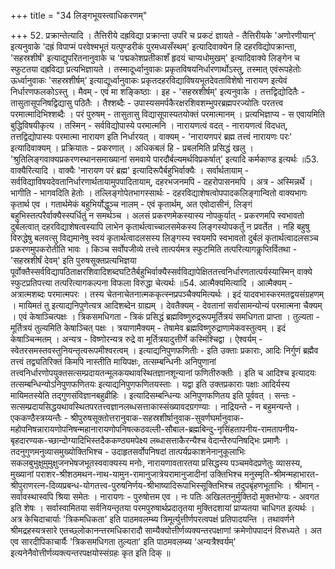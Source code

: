 +++
title = "34 लिङ्गभूयस्त्वाधिकरणम्"

+++
52. प्रक्रान्तेत्यादि । तैत्तिरीये दह्रविद्या प्रक्रान्ता उपरि च प्रकटं ज्ञायते - तैत्तिरीयके 'अणोरणीयान्' इत्यनुवाके 'दह्रं विपाप्मं परवेश्मभूतं यत्पुण्डरीकं पुरमध्यसँस्थम्' इत्यादिवाक्येन हि दहरविद्योपक्रान्ता, 'सहस्रशीर्षं' इत्याद्युपरितनानुवाके च 'पद्मकोशप्रतीकाशँ हृदयं चाप्यधोमुखम्' इत्यादिवाक्ये लिङ्गेन च स्फुटतया दह्रविद्या प्रत्यभिज्ञायते । तस्मादूर्ध्वानुवाकः प्रकृतविषयनिर्धारणार्थोऽस्तु, तस्मात् एवंरूपहेतोः ऊर्ध्वानुवाकः 'सहस्रशीर्षम्' इत्याद्यूर्ध्वानुवाकः प्रकृतदहरविद्याविषयभूतदेवताविशेषो नारायण इत्येवं निर्धारणफलकोऽस्तु । मैवम् - एवं मा शङ्किष्ठाः । इह - 'सहस्रशीर्षम्' इत्यनुवाके । तत्तद्विद्योदितैः - तासुतासूपनिषद्विद्यासु पठितैः । तैश्शब्दैः - उपास्यसमर्पकैरक्षरशिवशम्भुपरब्रह्मपरज्योतिः परतत्त्व परमात्मादिभिश्शब्दैः । परं पुरुषम् - तासुतासु विद्यासूपास्यतयोक्तं परमात्मानम् । प्रत्यभिज्ञाप्य - स एवायमिति बुद्धिविषयीकृत्य । तस्मिन् - सर्वविद्योपास्ये परमात्मनि । नारायणत्वं वदत् - नारायणत्वं विदधत्, तत्तद्विद्योपास्यः परमात्मा नारायण इति निर्धारयत् । वाक्यम् - 'नारायणपरं ब्रह्म तत्त्वं नारायणः परः' इत्यादिवाक्यम् । प्रक्रियातः - प्रकरणात् । अधिकबलं हि - प्रबलमिति प्रसिद्धं खलु । 'श्रुतिलिङ्गवाक्यप्रकरणस्थानसमाख्यानां समवाये पारदौर्बल्यमर्थविप्रकर्षात्' इत्यादि कर्मकाण्ड इत्यर्थः ॥53. वाक्यैरित्यादि । वाक्यैः 'नारायण परं ब्रह्म' इत्यादिरूपैर्बहुभिर्वाक्यैः । सर्वार्थतायाम् - सर्वविद्याविषयदेवतानिर्धारणार्थतायामुपपादितायाम्, दहरभजनमपि - दहरोपासनमपि । अत्र - अस्मिन्नर्थे । भागीति - भागवदिति हेतोः । तल्लिङ्गोपेतभागस्सार्थः - दहरविद्याशेषत्वोपपादकलिङ्गान्वितो वाक्यभागः कृतार्थ एव । गतार्थमेकं बहुभिर्योद्धुञ्च नालम् - एवं कृतार्थम्, अत एवोदासीनं, लिङ्गं बहुभिस्तत्परैर्वाक्यैस्स्पर्धितुं न समर्थञ्च । अलसं प्रकरणमेकस्यास्य नोपकुर्यात् - प्रकरणमपि स्वभावतो दुर्बलत्वात् दहरविद्याशेषत्वस्यापि लाभेन कृतार्थत्वाच्चालसमेकस्य लिङ्गस्योपकर्तुं न प्रवर्तेत । नहि बहुषु विरुद्धेषु बलवत्सु विद्यमानेषु स्वयं कृतार्थत्वादलसस्य लिङ्गस्य स्वयमपि स्वभावतो दुर्बलं कृतार्थत्वादलसञ्च प्रकरणमुपकरोतीति भावः । किञ्च सर्वोपजीव्ये तत्त्वे तात्पर्यमत्र स्फुटमिति तत्परित्यागकॢप्तिर्वितथा - 'सहस्रशीर्षं देवम्' इति पुरुषसूक्तप्रत्यभिज्ञया पूर्वोक्तैस्सर्वविद्यापठिताक्षरशिवादिशब्दघटितैर्बहुभिर्वाक्यैस्सर्वविद्यापेक्षिततत्त्वनिर्धारणतात्पर्यस्यास्मिन् वाक्ये स्फुटप्रतिपत्त्या तत्परित्यागकल्पना विफला विरुद्धा चेत्यर्थः ॥54. आत्मैक्यमित्यादि । आत्मैक्यम् - अत्रात्मशब्दः परमात्मपरः । तस्य चेतनाचेतनात्मककृत्स्नप्रपञ्चैक्यमित्यर्थः । इदं यादवभास्करमतद्वयसंग्रहणम् । मायिमतं तु इत्याद्यनिपुणेत्यत्र आदिशब्देन ग्राह्यम् । देवतैक्यम् - देवतानां सर्वासामन्योन्यं परमात्मना चैक्यम् । एवं केषाञ्चित्पक्षः । त्रिकसमधिगता - त्रिकं प्रसिद्धं ब्रह्मविष्णुरुद्ररूपमूर्तित्रयं समधिगता प्राप्ता । तुल्यता - मूर्तित्रयं तुल्यमिति केषाञ्चित् पक्षः । त्रयाणामैक्यम् - तेषामेव ब्रह्मविष्णुरुद्राणामेकवस्तुत्वम् । इदं केषाञ्चिन्मतम् । अन्यत्र - विष्णोरन्यत्र रुद्रे वा मूर्तित्रयादुत्तीर्णे कस्मिंश्चिद्वा । ऐश्वर्यम् - स्वेतरसमस्तवस्तुनियन्तृत्वरूपमीश्वरत्वम् । इत्याद्यनिपुणफणितीः - इति उक्ताः प्रकाराः, आदिः निर्गुणं ब्रह्मैव तत्त्वं तद्व्यतिरिक्तं किमपि नास्तीति मायिपक्षः, तत्सम्बन्धिनीः अनिपुणानां तत्त्वनिर्धारणोपयुक्तसत्सम्प्रदायतन्मूलकयथावस्थितज्ञानशून्यानां फणितीरुक्तीः । इति च आदिश्च इत्यादयः तत्सम्बन्धिन्योऽनिपुणफणितयः इत्याद्यनिपुणफणितयस्ताः । यद्वा इति उक्तप्रकाराः पक्षाः आदिर्यस्य मायिमतस्येति तद्गुणसंविज्ञानबहुव्रीहिः । इत्यादिसम्बन्धिन्यः अनिपुणफणितय इति पूर्ववत् । सन्तः - सत्सम्प्रदायसिद्धयथावस्थितपरतत्त्वज्ञानलब्धसत्ताकास्संख्यावदग्रगण्याः । नाद्रियन्ते - न बहुमन्यन्ते । एककण्ठैस्त्रय्यन्तैः - श्रीपुरुषसूक्तोत्तरानुवाक-सहस्रशीर्षानुवाक-सुवर्णघर्मानुवाक-महोपनिषन्नारायणोपनिषन्महानारायणोपनिषत्कठवल्ली-सौबाल-ब्रह्मबिन्दु-नृसिंहतापनीय-रामतापनीय-बृहदारण्यक-च्छान्दोग्यादिभिस्तदैककण्ठ्यमपेक्ष्य लब्धासत्ताकैरन्यैश्च वेदान्तैरुपनिषद्भिः प्रमाणैः । तदनुगुणमनुव्यासमुख्योक्तिभिश्च - उदाहृतसर्वोपनिषदां तात्पर्यप्रकाशनेनानुकूलाभिः सकलबुभुक्षुमुमुक्षुजनभेषजभूतस्ववाक्यस्य मनोः, नारायणावतारतया प्रसिद्धस्य पञ्चमवेदप्रणेतुः व्यासस्य, मुख्यानां पराशर-श्रीशठमथन-नाथ-यामुन-रामानुजात्रेयरामानुजादीनां उक्तिभिश्च मनुस्मृति-श्रीमन्महाभारत-श्रीपुराणरत्न-दिव्यप्रबन्ध-योगतत्त्व-पुरुषनिर्णय-श्रीभाष्यादिरूपाभिस्सूक्तिभिश्च तदुपबृंहणभूताभिः । श्रीमान् - सर्वावस्थास्वपि श्रिया समेतः । नारायणः - पुरुषोत्तम एव । नः पतिः अखिलतनुर्मुक्तिदो मुक्तभोग्यः - अवगत इति शेषः । सर्वास्वामितया सर्वनियन्तृतया परमपुरुषार्थप्रदातृतया मुक्तिदशायां प्राप्यतया चाधिगत इत्यर्थः । अत्र केचिदाचार्याः 'त्रिकमधिकता' इति पाठमवलम्ब्य त्रिमूर्त्युत्तीर्णपरत्वपक्षं प्रतिपादयन्ति । तथावर्णने श्रीमद्रहस्यत्रसारे एतच्छ्लोकानन्तरमधिकारादौ साम्यैक्योत्तीर्णव्यक्यन्तरपक्षाणां क्रमेणोपपादनं विरुध्यते । अत एव सारदीपिकाचार्यैः 'त्रिकसमधिगता तुल्यता' इति पाठमवलम्ब्य 'अन्यत्रैश्वर्यम्' इत्यनेनैवोत्तीर्णव्यक्त्यन्तरपक्षयोस्संग्रहः कृत इति दिक् ॥